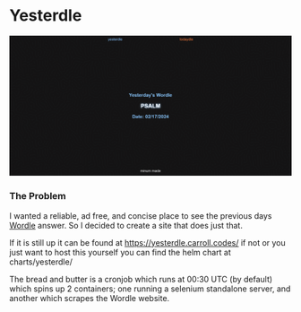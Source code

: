 # Yesterdle

![Screenshot](docs/yesterdle_screenshot.png)

### The Problem

I wanted a reliable, ad free, and concise place to see the previous days [Wordle](https://www.nytimes.com/games/wordle/index.html) answer. So I decided to create a site that does just that.

If it is still up it can be found at https://yesterdle.carroll.codes/ if not or you just want to host this yourself you can find the helm chart at charts/yesterdle/

The bread and butter is a cronjob which runs at 00:30 UTC (by default) which spins up 2 containers; one running a selenium standalone server, and another which scrapes the Wordle website.

